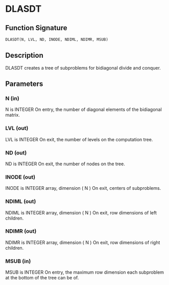 # DLASDT

## Function Signature

```fortran
DLASDT(N, LVL, ND, INODE, NDIML, NDIMR, MSUB)
```

## Description


 DLASDT creates a tree of subproblems for bidiagonal divide and
 conquer.

## Parameters

### N (in)

N is INTEGER On entry, the number of diagonal elements of the bidiagonal matrix.

### LVL (out)

LVL is INTEGER On exit, the number of levels on the computation tree.

### ND (out)

ND is INTEGER On exit, the number of nodes on the tree.

### INODE (out)

INODE is INTEGER array, dimension ( N ) On exit, centers of subproblems.

### NDIML (out)

NDIML is INTEGER array, dimension ( N ) On exit, row dimensions of left children.

### NDIMR (out)

NDIMR is INTEGER array, dimension ( N ) On exit, row dimensions of right children.

### MSUB (in)

MSUB is INTEGER On entry, the maximum row dimension each subproblem at the bottom of the tree can be of.

